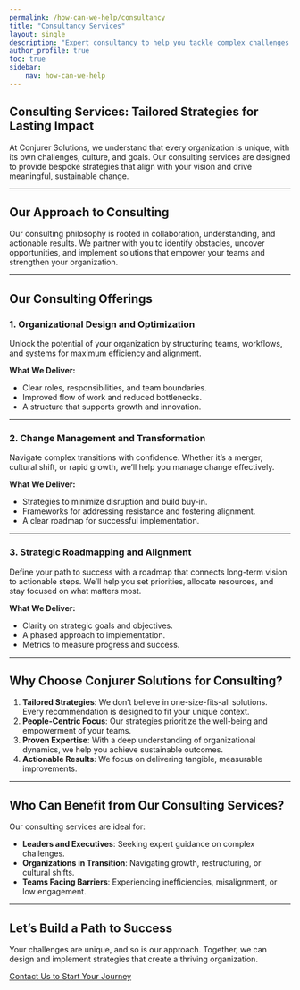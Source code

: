 ```yaml
---
permalink: /how-can-we-help/consultancy
title: "Consultancy Services"
layout: single
description: "Expert consultancy to help you tackle complex challenges and drive transformative change."
author_profile: true
toc: true
sidebar:
    nav: how-can-we-help
---
```


## Consulting Services: Tailored Strategies for Lasting Impact

At Conjurer Solutions, we understand that every organization is unique, with its own challenges, culture, and goals. Our consulting services are designed to provide bespoke strategies that align with your vision and drive meaningful, sustainable change.

---

## Our Approach to Consulting

Our consulting philosophy is rooted in collaboration, understanding, and actionable results. We partner with you to identify obstacles, uncover opportunities, and implement solutions that empower your teams and strengthen your organization.

---

## Our Consulting Offerings

### **1. Organizational Design and Optimization**  

Unlock the potential of your organization by structuring teams, workflows, and systems for maximum efficiency and alignment.  

**What We Deliver:**  

- Clear roles, responsibilities, and team boundaries.  
- Improved flow of work and reduced bottlenecks.  
- A structure that supports growth and innovation.  

---

### **2. Change Management and Transformation**  

Navigate complex transitions with confidence. Whether it’s a merger, cultural shift, or rapid growth, we’ll help you manage change effectively.  

**What We Deliver:**  

- Strategies to minimize disruption and build buy-in.  
- Frameworks for addressing resistance and fostering alignment.  
- A clear roadmap for successful implementation.  

---

### **3. Strategic Roadmapping and Alignment**  

Define your path to success with a roadmap that connects long-term vision to actionable steps. We’ll help you set priorities, allocate resources, and stay focused on what matters most.  

**What We Deliver:** 

- Clarity on strategic goals and objectives.  
- A phased approach to implementation.  
- Metrics to measure progress and success.  

---

## Why Choose Conjurer Solutions for Consulting?

1. **Tailored Strategies**: We don’t believe in one-size-fits-all solutions. Every recommendation is designed to fit your unique context.  
2. **People-Centric Focus**: Our strategies prioritize the well-being and empowerment of your teams.  
3. **Proven Expertise**: With a deep understanding of organizational dynamics, we help you achieve sustainable outcomes.  
4. **Actionable Results**: We focus on delivering tangible, measurable improvements.  

---

## Who Can Benefit from Our Consulting Services?

Our consulting services are ideal for:  

- **Leaders and Executives**: Seeking expert guidance on complex challenges.  
- **Organizations in Transition**: Navigating growth, restructuring, or cultural shifts.  
- **Teams Facing Barriers**: Experiencing inefficiencies, misalignment, or low engagement.  

---

## Let’s Build a Path to Success

Your challenges are unique, and so is our approach. Together, we can design and implement strategies that create a thriving organization.  

[Contact Us to Start Your Journey](/contact)
